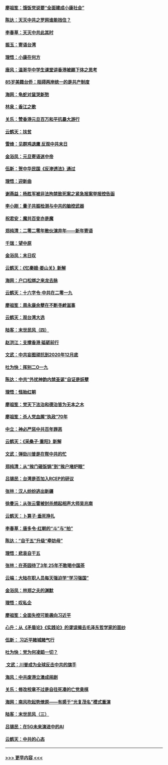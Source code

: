 #### [廖祖笙：饿饭党说要“全面建成小康社会”](../pages/nsc993/n11767482.md?t=01042101) 
#### [陈达：天灭中共之罗网谁能挡住？](../pages/nsc993/n11767465.md?t=01042101) 
#### [李春草：天灭中共此其时](../pages/nsc993/n11767452.md?t=01042101) 
#### [振玉：寄语台湾](../pages/nsc993/n11767432.md?t=01042101) 
#### [理悟：小康在何方](../pages/nsc993/n11767394.md?t=01042101) 
#### [唐风：温哥华中学生课堂讲香港被踢下体之思考](../pages/nsc993/n11766848.md?t=01042101) 
#### [85岁美籍台侨：阻碍两岸统一的是共产制度](../pages/nsc993/n11765043.md?t=01042101) 
#### [海网：龟蛇对鼠哭新愁](../pages/nsc993/n11764895.md?t=01042101) 
#### [林泉：香江之歌](../pages/nsc993/n11764415.md?t=01042101) 
#### [关乐：赞香港元旦百万和平抗暴大游行](../pages/nsc993/n11764382.md?t=01042101) 
#### [云鹤天：扶贫](../pages/nsc993/n11764245.md?t=01042101) 
#### [雪绮：见群鸡退鹰  反观中共末日](../pages/nsc993/n11762112.md?t=01042101) 
#### [金浴凤：元旦寄语迷中帝](../pages/nsc993/n11761788.md?t=01042101) 
#### [伍新：贺中华民国《反渗透法》通过](../pages/nsc993/n11761994.md?t=01042101) 
#### [理悟：迎新曲](../pages/nsc993/n11761152.md?t=01042101) 
#### [谢燕益：杨胜军被非法拘禁致死案之紧急报案举报控告函](../pages/nsc993/n11756134.md?t=01042101) 
#### [李小刚：量子共振检测与中共的脑控武器](../pages/nsc993/n11754518.md?t=01042101) 
#### [祝君安：魔共百变亦是魔](../pages/nsc993/n11754469.md?t=01042101) 
#### [郑纯清：二零二零年散伙演弃年——新年寄语](../pages/nsc993/n11754195.md?t=01042101) 
#### [千瑞：望中原](../pages/nsc993/n11754159.md?t=01042101) 
#### [金浴凤：末日叹](../pages/nsc993/n11752359.md?t=01042101) 
#### [云鹤天：《忆秦娥‧娄山关》新解](../pages/nsc993/n11752348.md?t=01042101) 
#### [海网：户口松绑之来龙去脉](../pages/nsc993/n11752328.md?t=01042101) 
#### [云鹤天：十六字令‧中共在二零一九](../pages/nsc993/n11752305.md?t=01042101) 
#### [廖祖笙：周永康余孽在不断寻衅滋事](../pages/nsc993/n11751013.md?t=01042101) 
#### [云鹤天：观台湾大选](../pages/nsc993/n11751007.md?t=01042101) 
#### [陆客：末世民风（四）](../pages/nsc993/n11749203.md?t=01042101) 
#### [赵洪江：支撑香港 砥砺前行](../pages/nsc993/n11748482.md?t=01042101) 
#### [文武：中共妄图顽抗到2020年12月底](../pages/nsc993/n11748446.md?t=01042101) 
#### [吐为快：挥别二O一九](../pages/nsc993/n11748411.md?t=01042101) 
#### [陈达：中共“外扰神韵内禁圣诞”自证是妖孽](../pages/nsc993/n11748226.md?t=01042101) 
#### [理悟：怪胎红朝](../pages/nsc993/n11748206.md?t=01042101) 
#### [廖祖笙：党天下法治和德治皆为无本之木](../pages/nsc993/n11748135.md?t=01042101) 
#### [廖祖笙：杀人党血腥“执政”70年](../pages/nsc993/n11745144.md?t=01042101) 
#### [中立：神必严惩中共百年罪恶](../pages/nsc993/n11744970.md?t=01042101) 
#### [云鹤天：《采桑子‧重阳》新解](../pages/nsc993/n11744948.md?t=01042101) 
#### [文武：弹劾川普是在帮中共的忙](../pages/nsc993/n11744758.md?t=01042101) 
#### [郑纯清：从“挨门砸饭锅”到“挨户堵炉眼”](../pages/nsc993/n11744745.md?t=01042101) 
#### [吕锡民：台湾是否加入RCEP的研议](../pages/nsc993/n11744701.md?t=01042101) 
#### [张林：汉人纷纷逃出新疆](../pages/nsc993/n11743530.md?t=01042101) 
#### [徐曼沅：从张云雷被封杀想起相声大师吴兆南](../pages/nsc993/n11741816.md?t=01042101) 
#### [云鹤天：卜算子‧垂死挣扎](../pages/nsc993/n11739956.md?t=01042101) 
#### [李春草：唐多令‧红朝的“斗”与“拍”](../pages/nsc993/n11739830.md?t=01042101) 
#### [陈达：“自干五”升级“牵妨母”](../pages/nsc993/n11739724.md?t=01042101) 
#### [理悟：悲哀自干五](../pages/nsc993/n11739547.md?t=01042101) 
#### [张林：在茶园待了3年 25年不敢喝中国茶](../pages/nsc993/n11739240.md?t=01042101) 
#### [云端：大陆在职人员每天强迫学“学习强国”](../pages/nsc993/n11738735.md?t=01042101) 
#### [金浴凤：林郑之夫的渊默](../pages/nsc993/n11737735.md?t=01042101) 
#### [理悟：叹私企](../pages/nsc993/n11737715.md?t=01042101) 
#### [廖祖笙：全面失控可能袭向习近平](../pages/nsc993/n11737704.md?t=01042101) 
#### [心升：从《矛盾论》《实践论》的谬误揭去毛泽东哲学家的面纱](../pages/nsc993/n11736962.md?t=01042101) 
#### [伍新： 习近平赌城赌气行](../pages/nsc993/n11736929.md?t=01042101) 
#### [吐为快：党为何凌蹈一切？](../pages/nsc993/n11736915.md?t=01042101) 
#### [ 文武：川普成为全球反击中共的旗手](../pages/nsc993/n11736882.md?t=01042101) 
#### [海风：中共废港立澳成闹剧](../pages/nsc993/n11735857.md?t=01042101) 
#### [关乐：修改校章不过是自往死凑的亡党臭棋](../pages/nsc993/n11735097.md?t=01042101) 
#### [海网：南风吹起势燎原——有感于“光复茂名”模式重演](../pages/nsc993/n11732308.md?t=01042101) 
#### [陆客：末世民风（三）](../pages/nsc993/n11732211.md?t=01042101) 
#### [吕锡民：在5G未来演进中的AI](../pages/nsc993/n11730010.md?t=01042101) 
#### [云鹤天：中共的心态](../pages/nsc993/n11729906.md?t=01042101) 

----
#### [ >>> 更早内容 <<< ](../indexes/nsc993-earlier.md)
